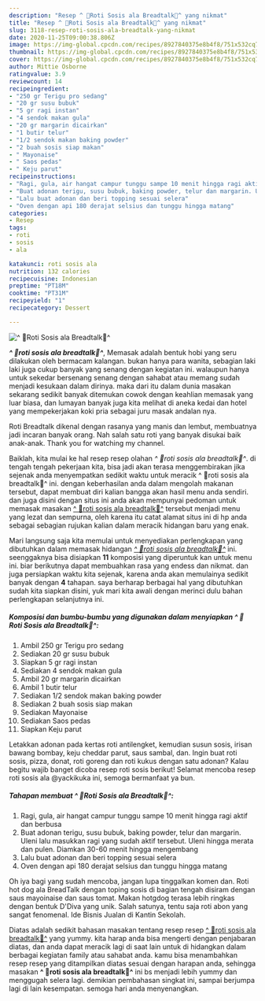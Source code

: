 ```yaml
---
description: "Resep ^ 🥖Roti Sosis ala Breadtalk🥖^ yang nikmat"
title: "Resep ^ 🥖Roti Sosis ala Breadtalk🥖^ yang nikmat"
slug: 3118-resep-roti-sosis-ala-breadtalk-yang-nikmat
date: 2020-11-25T09:00:38.806Z
image: https://img-global.cpcdn.com/recipes/8927840375e8b4f8/751x532cq70/🥖roti-sosis-ala-breadtalk🥖-foto-resep-utama.jpg
thumbnail: https://img-global.cpcdn.com/recipes/8927840375e8b4f8/751x532cq70/🥖roti-sosis-ala-breadtalk🥖-foto-resep-utama.jpg
cover: https://img-global.cpcdn.com/recipes/8927840375e8b4f8/751x532cq70/🥖roti-sosis-ala-breadtalk🥖-foto-resep-utama.jpg
author: Mittie Osborne
ratingvalue: 3.9
reviewcount: 14
recipeingredient:
- "250 gr Terigu pro sedang"
- "20 gr susu bubuk"
- "5 gr ragi instan"
- "4 sendok makan gula"
- "20 gr margarin dicairkan"
- "1 butir telur"
- "1/2 sendok makan baking powder"
- "2 buah sosis siap makan"
- " Mayonaise"
- " Saos pedas"
- " Keju parut"
recipeinstructions:
- "Ragi, gula, air hangat campur tunggu sampe 10 menit hingga ragi aktif dan berbusa"
- "Buat adonan terigu, susu bubuk, baking powder, telur dan margarin. Uleni lalu masukkan ragi yang sudah aktif tersebut. Uleni hingga merata dan pulen. Diamkan 30-60 menit hingga mengembang"
- "Lalu buat adonan dan beri topping sesuai selera"
- "Oven dengan api 180 derajat selsius dan tunggu hingga matang"
categories:
- Resep
tags:
- roti
- sosis
- ala

katakunci: roti sosis ala 
nutrition: 132 calories
recipecuisine: Indonesian
preptime: "PT18M"
cooktime: "PT31M"
recipeyield: "1"
recipecategory: Dessert

---
```



![^ 🥖Roti Sosis ala Breadtalk🥖^](https://img-global.cpcdn.com/recipes/8927840375e8b4f8/751x532cq70/🥖roti-sosis-ala-breadtalk🥖-foto-resep-utama.jpg)

<b><i>^ 🥖roti sosis ala breadtalk🥖^</i></b>, Memasak adalah bentuk hobi yang seru dilakukan oleh bermacam kalangan. bukan hanya para wanita, sebagian laki laki juga cukup banyak yang senang dengan kegiatan ini. walaupun hanya untuk sekedar bersenang senang dengan sahabat atau memang sudah menjadi kesukaan dalam dirinya. maka dari itu dalam dunia masakan sekarang sedikit banyak ditemukan cowok dengan keahlian memasak yang luar biasa, dan lumayan banyak juga kita melihat di aneka kedai dan hotel yang mempekerjakan koki pria sebagai juru masak andalan nya.

Roti Breadtalk dikenal dengan rasanya yang manis dan lembut, membuatnya jadi incaran banyak orang. Nah salah satu roti yang banyak disukai baik anak-anak. Thank you for watching my channel.

Baiklah, kita mulai ke hal resep resep olahan <i>^ 🥖roti sosis ala breadtalk🥖^</i>. di tengah tengah pekerjaan kita, bisa jadi akan terasa menggembirakan jika sejenak anda menyempatkan sedikit waktu untuk meracik ^ 🥖roti sosis ala breadtalk🥖^ ini. dengan keberhasilan anda dalam mengolah makanan tersebut, dapat membuat diri kalian bangga akan hasil menu anda sendiri. dan juga disini dengan situs ini anda akan mempunyai pedoman untuk memasak masakan <u>^ 🥖roti sosis ala breadtalk🥖^</u> tersebut menjadi menu yang lezat dan sempurna, oleh karena itu catat alamat situs ini di hp anda sebagai sebagian rujukan kalian dalam meracik hidangan baru yang enak.


Mari langsung saja kita memulai untuk menyediakan perlengkapan yang dibutuhkan dalam memasak hidangan <u><i>^ 🥖roti sosis ala breadtalk🥖^</i></u> ini. seenggaknya bisa disiapkan <b>11</b> komposisi yang diperuntuk kan untuk menu ini. biar berikutnya dapat membuahkan rasa yang endess dan nikmat. dan juga persiapkan waktu kita sejenak, karena anda akan memulainya sedikit banyak dengan <b>4</b> tahapan. saya berharap berbagai hal yang dibutuhkan sudah kita siapkan disini, yuk mari kita awali dengan merinci dulu bahan perlengkapan selanjutnya ini.

<!--inarticleads1-->

##### Komposisi dan bumbu-bumbu yang digunakan dalam menyiapkan ^ 🥖Roti Sosis ala Breadtalk🥖^:

1. Ambil 250 gr Terigu pro sedang
1. Sediakan 20 gr susu bubuk
1. Siapkan 5 gr ragi instan
1. Sediakan 4 sendok makan gula
1. Ambil 20 gr margarin dicairkan
1. Ambil 1 butir telur
1. Sediakan 1/2 sendok makan baking powder
1. Sediakan 2 buah sosis siap makan
1. Sediakan  Mayonaise
1. Sediakan  Saos pedas
1. Siapkan  Keju parut


Letakkan adonan pada kertas roti antilengket, kemudian susun sosis, irisan bawang bombay, keju cheddar parut, saus sambal, dan. Ingin buat roti sosis, pizza, donat, roti goreng dan roti kukus dengan satu adonan? Kalau begitu wajib banget dicoba resep roti sosis berikut! Selamat mencoba resep roti sosis ala @yackikuka ini, semoga bermanfaat ya bun. 

<!--inarticleads2-->

##### Tahapan membuat ^ 🥖Roti Sosis ala Breadtalk🥖^:

1. Ragi, gula, air hangat campur tunggu sampe 10 menit hingga ragi aktif dan berbusa
1. Buat adonan terigu, susu bubuk, baking powder, telur dan margarin. Uleni lalu masukkan ragi yang sudah aktif tersebut. Uleni hingga merata dan pulen. Diamkan 30-60 menit hingga mengembang
1. Lalu buat adonan dan beri topping sesuai selera
1. Oven dengan api 180 derajat selsius dan tunggu hingga matang


Oh iya bagi yang sudah mencoba, jangan lupa tinggalkan komen dan. Roti hot dog ala BreadTalk dengan toping sosis di bagian tengah disiram dengan saus mayoinaise dan saus tomat. Makan hotgdog terasa lebih ringkas dengan bentuk D&#39;Diva yang unik. Salah satunya, tentu saja roti abon yang sangat fenomenal. Ide Bisnis Jualan di Kantin Sekolah. 

Diatas adalah sedikit bahasan masakan tentang resep resep <u>^ 🥖roti sosis ala breadtalk🥖^</u> yang yummy. kita harap anda bisa mengerti dengan penjabaran diatas, dan anda dapat meracik lagi di saat lain untuk di hidangkan dalam berbagai kegiatan family atau sahabat anda. kamu bisa menambahkan resep resep yang ditampilkan diatas sesuai dengan harapan anda, sehingga masakan <b>^ 🥖roti sosis ala breadtalk🥖^</b> ini bs menjadi lebih yummy dan menggugah selera lagi. demikian pembahasan singkat ini, sampai berjumpa lagi di lain kesempatan. semoga hari anda menyenangkan.
